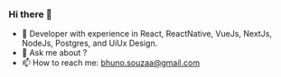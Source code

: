 ### Hi there 👋

- 🌱 Developer with experience in React, ReactNative, VueJs, NextJs, NodeJs, Postgres, and UiUx Design.
- 💬 Ask me about ?
- 📫 How to reach me: bhuno.souzaa@gmail.com

